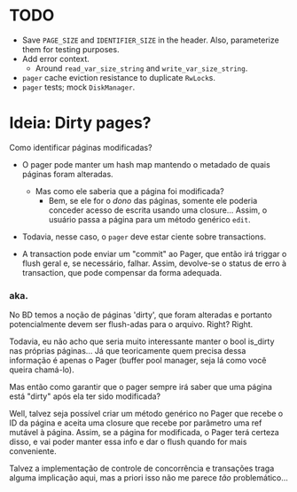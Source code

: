 # TODO

- Save `PAGE_SIZE` and `IDENTIFIER_SIZE` in the header. Also, parameterize them
  for testing purposes.
- Add error context.
  - Around `read_var_size_string` and `write_var_size_string`.
- `pager` cache eviction resistance to duplicate `RwLock`s.
- `pager` tests; mock `DiskManager`.

# Ideia: Dirty pages?

Como identificar páginas modificadas?

- O pager pode manter um hash map mantendo o metadado de quais páginas foram
  alteradas.

  - Mas como ele saberia que a página foi modificada?
    - Bem, se ele for o _dono_ das páginas, somente ele poderia conceder acesso
      de escrita usando uma closure... Assim, o usuário passa a página para um
      método genérico `edit`.

- Todavia, nesse caso, o `pager` deve estar ciente sobre transactions.
- A transaction pode enviar um "commit" ao Pager, que então irá triggar o flush
  geral e, se necessário, falhar. Assim, devolve-se o status de erro à
  transaction, que pode compensar da forma adequada.

### aka.

No BD temos a noção de páginas 'dirty', que foram alteradas e portanto
potencialmente devem ser flush-adas para o arquivo. Right? Right.

Todavia, eu não acho que seria muito interessante manter o bool is_dirty nas
próprias páginas... Já que teoricamente quem precisa dessa informação é apenas o
Pager (buffer pool manager, seja lá como você queira chamá-lo).

Mas então como garantir que o pager sempre irá saber que uma página está "dirty"
após ela ter sido modificada?

Well, talvez seja possível criar um método genérico no Pager que recebe o ID da
página e aceita uma closure que recebe por parâmetro uma ref mutável à página.
Assim, se a página for modificada, o Pager terá certeza disso, e vai poder
manter essa info e dar o flush quando for mais conveniente.

Talvez a implementação de controle de concorrência e transações traga alguma
implicação aqui, mas a priori isso não me parece _tão_ problemático...
